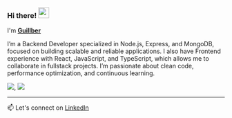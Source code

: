 ### Hi there! <img src="https://i.gifer.com/6I5M.gif" width="25"/>
I'm [**Guillber**]((https://www.linkedin.com/in/guillbermendez))

I’m a Backend Developer specialized in Node.js, Express, and MongoDB, focused on building scalable and reliable applications.
I also have Frontend experience with React, JavaScript, and TypeScript, which allows me to collaborate in fullstack projects.
I’m passionate about clean code, performance optimization, and continuous learning.

![](https://img.icons8.com/?size=35&id=hsPbhkOH4FMe&format=png&color=000000), ![](https://img.icons8.com/?size=35&id=8rKdRqZFLurS&format=png&color=000000)

---
📫 Let's connect on [LinkedIn](https://www.linkedin.com/in/guillbermendez) 




